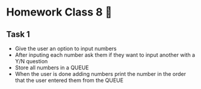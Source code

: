 # Homework Class 8 📒

## Task 1
* Give the user an option to input numbers
* After inputing each number ask them if they want to input another with a Y/N question
* Store all numbers in a QUEUE
* When the user is done adding numbers print the number in the order that the user entered them from the QUEUE
